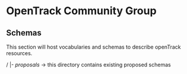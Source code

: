 # OpenTrack Community Group
## Schemas 

This section will host vocabularies and schemas to describe openTrack resources. 

/ 
 |- *proposals* -> this directory contains existing proposed schemas

